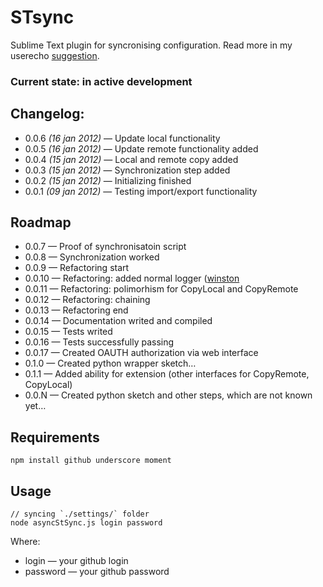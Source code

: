 # STsync #

Sublime Text plugin for syncronising configuration. Read more in my userecho [suggestion][1].

### Current state: in active development ###


## Changelog: ##

* 0.0.6 *(16 jan 2012)* — Update local functionality
* 0.0.5 *(16 jan 2012)* — Update remote functionality added
* 0.0.4 *(15 jan 2012)* — Local and remote copy added
* 0.0.3 *(15 jan 2012)* — Synchronization step added
* 0.0.2 *(15 jan 2012)* — Initializing finished
* 0.0.1 *(09 jan 2012)* — Testing import/export functionality


## Roadmap ##

* 0.0.7 — Proof of synchronisatoin script
* 0.0.8 — Synchronization worked
* 0.0.9 — Refactoring start
* 0.0.10 — Refactoring: added normal logger ([winston][2]
* 0.0.11 — Refactoring: polimorhism for CopyLocal and CopyRemote
* 0.0.12 — Refactoring: chaining
* 0.0.13 — Refactoring end
* 0.0.14 — Documentation writed and compiled
* 0.0.15 — Tests writed
* 0.0.16 — Tests successfully passing
* 0.0.17 — Created OAUTH authorization via web interface
* 0.1.0 — Created python wrapper sketch…
* 0.1.1 — Added ability for extension (other interfaces for CopyRemote, CopyLocal)
* 0.0.N — Created python sketch and other steps, which are not known yet…


## Requirements ##

    npm install github underscore moment


## Usage ##
    
    // syncing `./settings/` folder
    node asyncStSync.js login password


Where:

* login — your github login
* password — your github password








[1]: http://sublimetext.userecho.com/topic/111402-syncing-settings-files-and-plugins-list-with-gistgithubcom/ 'Syncing settings files and plugins list with gist.github.com'
[2]: https://github.com/flatiron/winston "multi-transport async logging library for node.js"